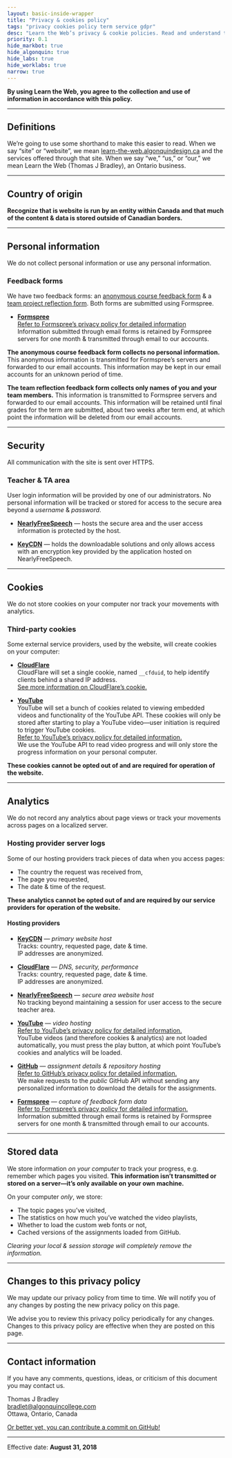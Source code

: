 ```yaml
---
layout: basic-inside-wrapper
title: "Privacy & cookies policy"
tags: "privacy cookies policy term service gdpr"
desc: "Learn the Web’s privacy & cookie policies. Read and understand the information Learn the Web collects & tracks."
priority: 0.1
hide_markbot: true
hide_algonquin: true
hide_labs: true
hide_worklabs: true
narrow: true
---
```


**By using Learn the Web, you agree to the collection and use of information in accordance with this policy.**

---

## Definitions

We’re going to use some shorthand to make this easier to read. When we say “site” or “website”, we mean [learn-the-web.algonquindesign.ca](https://learn-the-web.algonquindesign.ca/) and the services offered through that site. When we say “we,” “us,” or “our,” we mean Learn the Web (Thomas J Bradley), an Ontario business.

---

## Country of origin

**Recognize that is website is run by an entity within Canada and that much of the content & data is stored outside of Canadian borders.**

---

## Personal information

We do not collect personal information or use any personal information.

### Feedback forms

We have two feedback forms: an [anonymous course feedback form](https://learn-the-web.algonquindesign.ca/feedback/) & a [team project reflection form](https://learn-the-web.algonquindesign.ca/courses/shared/team-reflection/). Both forms are submitted using Formspree.

- [**Formspree**](https://formspree.io/)
  <br>[Refer to Formspree’s privacy policy for detailed information](http://docs.formspree.io/files/privacy.pdf)
  <br>Information submitted through email forms is retained by Formspree servers for one month & transmitted through email to our accounts.

**The anonymous course feedback form collects no personal information.** This anonymous information is transmitted for Formspree’s servers and forwarded to our email accounts. This information may be kept in our email accounts for an unknown period of time.

**The team reflection feedback form collects only names of you and your team members.** This information is transmitted to Formspree servers and forwarded to our email accounts. This information will be retained until final grades for the term are submitted, about two weeks after term end, at which point the information will be deleted from our email accounts.

---

## Security

All communication with the site is sent over HTTPS.

### Teacher & TA area

User login information will be provided by one of our administrators. No personal information will be tracked or stored for access to the secure area beyond a *username* & *password*.

- [**NearlyFreeSpeech**](https://www.nearlyfreespeech.net/) — hosts the secure area and the user access information is protected by the host.

- [**KeyCDN**](https://www.keycdn.com/) — holds the downloadable solutions and only allows access with an encryption key provided by the application hosted on NearlyFreeSpeech.

---

## Cookies

We do not store cookies on your computer nor track your movements with analytics.

### Third-party cookies

Some external service providers, used by the website, will create cookies on your computer:

- [**CloudFlare**](https://www.cloudflare.com/)
  <br>CloudFlare will set a single cookie, named `__cfduid`, to help identify clients behind a shared IP address.
  <br>[See more information on CloudFlare’s cookie.](https://support.cloudflare.com/hc/en-us/articles/200170156-What-does-the-CloudFlare-cfduid-cookie-do-)

- [**YouTube**](https://www.youtube.com/)
  <br>YouTube will set a bunch of cookies related to viewing embedded videos and functionality of the YouTube API. These cookies will only be stored after starting to play a YouTube video—user initiation is required to trigger YouTube cookies.
  <br>[Refer to YouTube’s privacy policy for detailed information.](https://policies.google.com/privacy)
  <br>We use the YouTube API to read video progress and will only store the progress information on your personal computer.

**These cookies cannot be opted out of and are required for operation of the website.**

---

## Analytics

We do not record any analytics about page views or track your movements across pages on a localized server.

### Hosting provider server logs

Some of our hosting providers track pieces of data when you access pages:

- The country the request was received from,
- The page you requested,
- The date & time of the request.

**These analytics cannot be opted out of and are required by our service providers for operation of the website.**

#### Hosting providers

- [**KeyCDN**](https://www.keycdn.com/) — *primary website host*
  <br>Tracks: country, requested page, date & time.
  <br>IP addresses are anonymized.

- [**CloudFlare**](https://www.cloudflare.com/) — *DNS, security, performance*
  <br>Tracks: country, requested page, date & time.
  <br>IP addresses are anonymized.

- [**NearlyFreeSpeech**](https://www.nearlyfreespeech.net/) — *secure area website host*
  <br>No tracking beyond maintaining a session for user access to the secure teacher area.

- [**YouTube**](https://www.youtube.com/) — *video hosting*
  <br>[Refer to YouTube’s privacy policy for detailed information.](https://policies.google.com/privacy)
  <br>YouTube videos (and therefore cookies & analytics) are not loaded automatically, you must press the play button, at which point YouTube’s cookies and analytics will be loaded.

- [**GitHub**](https://github.com/) — *assignment details & repository hosting*
  <br>[Refer to GitHub’s privacy policy for detailed information.](https://help.github.com/articles/github-privacy-statement/)
  <br>We make requests to the *public* GitHub API without sending any personalized information to download the details for the assignments.

- [**Formspree**](https://formspree.io/) — *capture of feedback form data*
  <br>[Refer to Formspree’s privacy policy for detailed information.](http://docs.formspree.io/files/privacy.pdf)
  <br>Information submitted through email forms is retained by Formspree servers for one month & transmitted through email to our accounts.

---

## Stored data

We store information *on your computer* to track your progress, e.g. remember which pages you visited. **This information isn’t transmitted or stored on a server—it’s only available on your own machine.**

On your computer *only*, we store:

- The topic pages you’ve visited,
- The statistics on how much you’ve watched the video playlists,
- Whether to load the custom web fonts or not,
- Cached versions of the assignments loaded from GitHub.

*Clearing your local & session storage will completely remove the information.*

---

## Changes to this privacy policy

We may update our privacy policy from time to time. We will notify you of any changes by posting the new privacy policy on this page.

We advise you to review this privacy policy periodically for any changes. Changes to this privacy policy are effective when they are posted on this page.

---

## Contact information

If you have any comments, questions, ideas, or criticism of this document you may contact us.

Thomas J Bradley
<br>[bradlet@algonquincollege.com](mailto:bradlet@algonquincollege.com)
<br>Ottawa, Ontario, Canada

[Or better yet, you can contribute a commit on GitHub!](https://github.com/acgd-learn-the-web/www/blob/master/privacy-cookies.md)

---

Effective date: **August 31, 2018**
